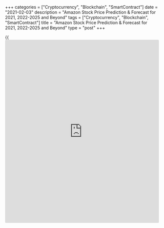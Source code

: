 +++
categories = ["Cryptocurrency", "Blockchain", "SmartContract"]
date = "2021-02-03"
description = "Amazon Stock Price Prediction & Forecast for 2021, 2022-2025 and Beyond"
tags = ["Cryptocurrency", "Blockchain", "SmartContract"]
title = "Amazon Stock Price Prediction & Forecast for 2021, 2022-2025 and Beyond"
type = "post"
+++

{{<iframe id="large-banner" src="https://www.bounty.group/#slide=13.0" width="100%" height="600" scrolling="no" style="border: 0px solid rgb(216, 221, 230); border-radius: 3px;">}}

2021-02-03

2021-02-03

Amazon Stock Price Prediction: 2021 And BeyondJana Kane

Everyone is looking for the best stocks for 2021. Selecting individual
stocks can, therefore, be quite tricky. Articles like these are meant to
inspire you. The year 2020 has once again shown that things can change
very quickly. Investors who do not respond to changes in the world can
suddenly be presented with a bad investment result. Today we are going
to talk about the Amazon share price forecast; the e-commerce giant.

The article covers the following subjects:

Amazon is a leading provider of online retail services through
amazon.com and amazon.ca, providing global sales through Amazon Web
Services (AWS) for computing, storage, database, and corporate cloud
services. The company was founded by Jeff Bezos in 1994 and is
headquartered in Seattle, Washington.

On the day of the IPO, May 15, 1997, [AMZN’s stock][1] went through the
$18 to $23.50 range, bringing the company's value to $560 million. By
the 20th anniversary of the IPO, Amazon's closing price reached $961.35,
which equated to a market value rating of about $466.2 billion. The
driving force behind the total operating income growth is the AWS
segment, which keeps RCF/debt (cash flow/debt) at over 50%.   Amazon
stock has rallied to an all-time high above $2,200. Today, one of the
major US indices, S&P 500 is also [dominated by Amazon][2].

Amazon's shareholder return [policy](https://www.fintechee.com/policy/) is conservative as the company does
not pay dividends, and share buybacks have been minimal in the past few
years. The company's traditional financial [policy](https://www.fintechee.com/policy/) has a positive effect
on liquidity. But let's find out some fascinating [history](https://www.fixpro.org/post/chargeless-historical-data-api-backtesting/), first.

## A Short History of Amazon

Amazon is one of the oldest and largest online stores in the world.
Every day, the company sends millions of parcels around the world. Where
did it all start? How did the company evolve from an online bookstore to
a tech giant?

Amazon founder Jeff Bezos worked on Wall Street, New York's financial
center, in the early 1990s. He foresaw a great future for the internet
and knew he would regret it if he didn’t dive into it. After reading a
report that predicted that the buying and selling of products on the
internet would increase sharply, he decided to sell books online: they
were in high demand, relatively cheap to buy, and widely available. The
great thing about the internet is that it has no shortage of space. As
of July 1995, the Amazon.com site had been online, run from the garage
of Bezos' house.

The name Amazon was not Bezos's first option, by the way. Initially, he
registered his company as Cadabra but changed his mind when his lawyer
overheard the name over the phone as “cadaver.” He then changed the name
to 'Relentless,' but that word also evokes the wrong associations. After
going through the dictionary, Bezos finally settled on 'Amazon.'
According to the founder, it sounded "exotic and different" and refers
to the world's largest river (the Amazon). It’s appropriate because
Bezos wants to make his online store the largest company in the world.

Soon Amazon was doing a lot more than selling books. At the end of the
nineties, you could also order films, games, electronics, software,
toys, and much more from the company. Today, there are about 400 million
different products in the web store. Besides, Amazon now offers even
more services, such as video streaming service Amazon Prime Video,
digital personal assistant Amazon Echo, e-book store Kindle, and film
company Amazon Studios. The company even wants to have parcels delivered
by drones with the Prime Air service. Amazon has therefore grown into
much more than a webshop. The company is often mentioned in the same
breath as other large technology companies.

As Amazon continues to perfect its online store at the beginning of this
century, the realization has gradually arisen that the company is a
technology goldmine. The computer systems on which the online store runs
have become so good that Amazon came up with the idea of ​​selling the
systems itself. You can think of storage, data analysis, and networks.
In this way, Amazon has become the market leader in "cloud computing,”
or the provision of computer systems via the internet or the cloud.

The company is also growing through acquisitions. In 2017, Amazon bought
the American supermarket chain Whole Foods for 13 billion dollars.

## Amazon in 2021; Stock Price Today

On Nasdaq, Amazon.com, Inc. Common Stock (#[AMZN][3]) is currently
traded at $3 310.51.

But we will discuss the king of e-commerce in detail. Although the share
has increased significantly in recent years, the end does not seem in
sight here either. Amazon was named one of the most innovative companies
in the world by Forbes. Not only is the number of products sold growing
strongly, but the cloud division is also showing double-digit growth.
Amazon has since grown into one of the largest cloud providers in the
world. Amazon has also expanded its portfolio with a video service and
released a massive budget of $ 4.5 billion USD to invest in unique
content in the coming years to draw viewers to Amazon Prime Video.

Sales in 2020 will be approximately $380 billion, which is a spectacular
increase of 35%. This cumulative growth also appears to continue in the
coming years. With a market capitalization of approximately $1,660
billion and a P/E of 90, the stock seems shockingly expensive. If we
take the profit of 2021, this valuation drops again to approximately 59,
so this growth also justifies the valuation. Amazon has only just
started conquering Europe, so there is still plenty of growth potential
here too. The first figures are promising; the group can push away the
competition with low prices through economies of scale. That's why
Amazon.com stock belongs on the list of the best stocks for 2021!

## Amazon Stock Price Predictions: What Do Experts Say?

What trends are the industry experts predicting for Amazon in 2021?
Let’s find out!

Amazon has already [become a pay-to-play platform][4]. To sell and rank
your products on Amazon, you need to pay for advertising. Unlike many
other platforms, Amazon offers advertisers something irresistible: a
closed-loop that shows how effective every dollar they spend is, as well
as more than two decades of insight on the actual buying habits of
consumers, rather than just their web-browsing practices. “I can
understand better the value of $1 spent on Amazon because I can
literally see the transaction,” – Eric Heller, who runs the Amazon
Center of Excellence at WPP, the world’s largest ad agency, for the
Financial Times.

“Amazon Ads is evolving at a super-fast rate, and while the platform is
still very fundamental compared to Facebook or Google Ads, it’s slowly
becoming comparably sophisticated. In 2021 I predict Amazon will be
releasing new features at an even faster rate”, comments Danny Carlson,
an Amazon E-com Expert specializing in PPC Management & Listing
Optimization who founded the Agency [Kenji ROI: ][5]“Based on what we’re
hearing from our Amazon Ads representative, there are many different
initiatives in the works that will bring Amazon Ads platform closer to
the complexity of Facebook with increased ability to use images,
headlines, and off Amazon targeting to differentiate your ads.”

Bloomberg is also very rosy about AMZN stocks, [predicting][6] a one
year return of 68.65%.

Similar thoughts come from Lazar Žepinić, who has been working on PPC
for over a decade, today founder of [Sellers Alley: ][7]“In 2021, Amazon
will focus more on improving its ad platform, just like it did with
Sponsored Display Ads, and adding new price targeting [options](https://www.fixpro.org/post/options-liquidity/) for brand-
registered sellers. We expect to see enhancements in advertising
reporting to help sellers better understand their ad performance.”

Selling anything possible on Amazon’s web estate has been a priority for
a long time. According to Will Tjernlund, who has been selling on Amazon
since 2013 and is the co-founder of [Goat Consulting, ][8]“in 2021,
Amazon will allow non-Amazon products to advertise within Amazon’s
ecosystem. Examples are a monthly workout plan for people who bought
weights or car insurance ads to people who searched for tire repair
kits”.

## Amazon Technical Analysis

 **At the time of analysis, on January 25, 2021, indicators provide the following technical analysis context for[ Amazon shares]1.**

Amazon.com is consolidating within the rising trend. The higher bottoms
still indicate sustained demand at higher price targets. For a
resumption of the underlying uptrend, Amazon.com needs to break above
the latest top. If Amazon.com succeeds in this, there will be room freed
up for further increases. We maintain a positive view as long as support
2,871.00 (bottom of September 25, 2020) remains intact. Resistance
awaits around 3,552.25 (peak of September 4, 2020).

The money flow is positive and indicates that new money is entering the
market. The MACD will weaken somewhat in the long term (falling but
still moving above 0).

The RSI indicates a neutral value in the long term. The RSI can reveal
overbought (> 70: overbought) and oversold (

Stochastics indicates a long-term neutral condition. Like almost all
oscillators, the stochastic is used as an overbought/oversold indicator
- and for its divergences. Values above 80 are considered overbought,
while values below 20 are considered oversold. A stochastic value
between 20 and 80 is considered neutral.

The downward relative strength line indicates weaker performance
compared to the broad market. There is talk of 'underperformance.' The
relative strength line is calculated each day by dividing the price by
that of the relevant index and adding its result to the previous
session's result. A rising B.O.B. line indicates outperformance, and a
declining relative strength line indicates underperformance.

## Amazon Stock Price Forecast 2022 - 2023

 **Amazon stock price predictions for January 2022:** Beginning of the
year. The forecast for the beginning of January 2022 is 3782 with a
maximum value of 3809 and a minimum of 3377. The average Amazon stock
price for the month is forecasted at 3640. With a price at the end of
the month at 3593, this is a change for January of -5.00%.

 **Amazon stock predictions for December 2022.** Year’s end. The Amazon
stock forecast for the beginning of December 2022 is 4051 with a maximum
value of 4414 and a minimum of 3914. The average Amazon stock price
prediction for the month is forecasted at 4136. With a price at the end
of the month at 4164, this is a change for December of 2.79%.

 **Amazon stock price predictions for January 2023:** Beginning of the
year. The forecast for the beginning of January 2023 is 4164 with a
maximum value of 4634 and a minimum of 4110. The average Amazon stock
price prediction for this month is forecasted at 4320. With a price at
the end of the month at 4372, the change for January should be 5.00%.

 **Year**

|

 **Month**

|

 **Min**

|

 **Max**

|

 **Close**

|

 **Total%**  
  
---|---|---|---|---|---  
  
2022

|

Jan

|

3377

|

3809

|

3593

|

10.32%  
  
2022

|

Feb

|

3547

|

3999

|

3773

|

15.84%  
  
2022

|

Mar

|

3640

|

4104

|

3872

|

18.88%  
  
2022

|

Apr

|

3658

|

4126

|

3892

|

19.50%  
  
2022

|

May

|

3776

|

4258

|

4017

|

23.33%  
  
2022

|

Jun

|

3587

|

4045

|

3816

|

17.16%  
  
2022

|

Jul

|

3462

|

3904

|

3683

|

13.08%  
  
2022

|

Aug

|

3635

|

4099

|

3867

|

18.73%  
  
2022

|

Sep

|

3454

|

3894

|

3674

|

12.80%  
  
2022

|

Oct

|

3627

|

4089

|

3858

|

18.45%  
  
2022

|

Nov

|

3808

|

4294

|

4051

|

24.38%  
  
2022

|

Dec

|

3914

|

4414

|

4164

|

27.85%  
  
2023

|

Jan

|

4110

|

4634

|

4372

|

34.23%  
  
 _Data is taken from longforecast.com/_

## Long Term Amazon stock Price Prediction 2025 – 2030

According to [Gary Gagliardi][9], Founder, and CEO at the Science of
Strategy Institute, in 2021, the AMZN stock price will go over $3,000,
but the market, in general, will be weaker during that year. By 2025,
Amazon’s stock price should reach $5,000, and by 2028 it will most
likely hit about $10,000, give or take 20%.

Gagliardi’s prediction assumes that the company is not broken up by that
time. Suppose Amazon is broken into several smaller companies; you can
double or triple all these values. The individual companies will grow
better as independent companies than they will as part of a very, very
large diversified company. The chances that Amazon is divided into
smaller companies in the next ten years is about 50%.

Keep in mind that such long-term price forecasts are indicative.
Estimates for such a long time are very approximate and those Amazon
stock forecasts certainly cannot be considered as investment advice.

## Amazon Stock Price History

How has the price of the [Amazon stock][3] changed over time? To make
the most reliable stock price predictions, it's crucial not just to look
ahead but also to look back at the previous price performance of Amazon
stocks. Below you'll see how Amazon performed over the years of its
existence:

 _Image source: Nasdaq 100_

## Factors that Can Affect the Amazon Stock Price

Stocks rise and regularly fall - choosing the [best time](https://www.fixpro.org/post/forex-best-time-to-trade/) to buy or sell
is very difficult. Almost everything affects quotes: from the state of
the world economy to the momentary mood of [investor](https://www.fintechee.com/tutorial-for-forex-trading/investor-mode/)s. However, there are
several factors on which the Amazon share price forecast depends the
most

We note right away that the market value of securities is determined by
supply and demand. If, for one reason or another, the demand rises, the
stock price rises. Conversely, if demand falls, stocks become cheaper.
Understanding the factors that shape the demand for securities will help
you anticipate changes in quotations in time and improve long-term
investment results.

### 1\. Global Market Situation

Trends in the global economy affect the business of specific companies
and largely determine the behavior of [investor](https://www.fintechee.com/tutorial-for-forex-trading/investor-mode/)s. A striking example is
the coronavirus situation, which put pressure on the entire stock market
prediction. Amid uncertainty and general panic, [investor](https://www.fintechee.com/tutorial-for-forex-trading/investor-mode/)s began to get
rid of risky assets - as a result, many companies' shares fell to record
lows.

### 2\. Long-Term Trends

Long-term trends in the global economy have a more stable influence on
securities quotes. These include the development of renewable energy and
green industries, the growth of the technology sector, and social
projects' proliferation. Companies that succeed in these industries can
generate significant returns for [investor](https://www.fintechee.com/tutorial-for-forex-trading/investor-mode/)s over a long period.

For instance, Amazon launched the Fire Phone in 2014 to compete with
Android phones and Apple's iPhone. It was a total failure. Amazon lost $
170 million on the phone that was withdrawn from the market after just
one year. The Amazon Fresh shopping service was another fail and has now
been discontinued in many areas.

### 3\. A Company’s Financial Results

The AMZN share price usually changes after the company publishes the
next quarterly or annual revenue reports. If the results exceed the
earnings expectations of experts and [investor](https://www.fintechee.com/tutorial-for-forex-trading/investor-mode/)s, stocks rise, and if they
turn out to be lower, they fall. When analyzing the issuer's reporting,
one should pay attention to four key parameters: net profit, revenue,
capitalization, and debts. It is desirable that the first three grow and
the latter decrease.

### 4\. Analyst Forecasts and Investor Sentiment

Another factor involved in the formation of demand for AMZN shares is
expert forecasts. Investment bank analysts monitor companies'
macroeconomics, [news](https://www.letsplayfx.com/blog/forex-news-website/), and financial results, conduct technical analysis
and generate price changes based on the data received. You can find out
about them from specialized media or reviews of investment ideas.

If [investor](https://www.fintechee.com/tutorial-for-forex-trading/investor-mode/)s share experts' opinions and expect that some event will
happen - for example, a company will make a good deal or receive a high
net profit - they start buying shares without waiting for the event
itself. As a result, the demand for securities is growing, and they are
becoming more expensive.

### 5\. News

Investigative journalism, the publication of inside information, and
outright stuffing have a substantial impact on stock prices and Amazon
share price forecasts. Quotes can be influenced by reports that someone
from the management has discovered health or legal problems or plans to
release a new line of products, conclude a significant deal or open a
new production line. Amazon is regularly in the [news](https://www.letsplayfx.com/blog/forex-news-website/) because of its
great power and poor working conditions in distribution centers.

Stories regularly emerge about the harsh conditions in which employees
have to work. For example, a documentary from CNBC shows that American
employees are continually monitored. Employees call the work rate
relentless. They are charged for every second that they are not working,
but were, for example, on the toilet. Similar abuses have been revealed
at German and UK distribution centers. That is why Amazon employees
regularly go on strike.

## Conclusion: Are Amazon Stocks A Good Investment?

Calling Amazon a top share in eCommerce doesn't get you points for
originality. Investors who have bought the stock at almost any point in
its publicly traded [history](https://www.fixpro.org/post/chargeless-historical-data-api-backtesting/) have made a crushing return. Now is still a
great time to buy Amazon stock. Amazon currently controls about half of
the US business-to-consumer e-commerce market. The online retail giant
has also shown that it is better at innovating than just about any other
company.

In addition to its industry-leading e-commerce service, Amazon is the
market leader in cloud computing. The company is also building a fast-
growing position in an industry parallel to online retail: digital
advertising. Recent research from Cowen estimates that the company's
platform will account for about 13% of global ad sales, excluding the
Chinese market. There is a significant overlap in the technology and
data needed to move e-commerce, cloud computing, and digital advertising
companies forward, making Amazon stronger as a whole. The company can
also be seen as an early leader in potentially revolutionary trends,
including artificial intelligence, [robot](https://www.playgroundfx.com/blog/automated-forex-trading-robot/)ics, and autonomous vehicles.

Amazon is one of the best companies in the world and has shown a market-
shaping love of innovation. The company's already sheer size means it
will be more challenging to achieve relative growth than smaller players
in the space. Still, Amazon stands out as a trusted market leader,
offering attractive risk-reward dynamics for growth [investor](https://www.fintechee.com/tutorial-for-forex-trading/investor-mode/)s.

 **Year**

|

 **Mo**

|

 **Min**

|

 **Max**

|

 **Close**

|

 **Total%**  
  
---|---|---|---|---|---  
  
2021

|

Jan

|

2953

|

3364

|

3142

|

-3.53%  
  
2021

|

Feb

|

2871

|

3237

|

3054

|

-6.23%  
  
2021

|

Mar

|

2904

|

3274

|

3089

|

-5.16%  
  
2021

|

Apr

|

3048

|

3438

|

3243

|

-0.43%  
  
2021

|

May

|

2896

|

3266

|

3081

|

-5.40%  
  
2021

|

Jun

|

2751

|

3103

|

2927

|

-10.13%  
  
2021

|

Jul

|

2889

|

3257

|

3073

|

-5.65%  
  
2021

|

Aug

|

3033

|

3421

|

3227

|

-0.92%  
  
2021

|

Sep

|

3185

|

3591

|

3388

|

4.02%  
  
2021

|

Oct

|

3344

|

3770

|

3557

|

9.21%  
  
2021

|

Nov

|

3511

|

3959

|

3735

|

14.68%  
  
2021

|

Dec

|

3555

|

4009

|

3782

|

16.12%  
  
 _Data is taken from longforecast.com/_

Quotes for the Amazon stock outlook change every day - it is impossible
to predict them with 100% accuracy. But knowledge of the factors
influencing the business of specific companies allows you to navigate
the stock market better, interpret [news](https://www.letsplayfx.com/blog/forex-news-website/) correctly, and consciously
choose assets. But by stock trading, [investor](https://www.fintechee.com/tutorial-for-forex-trading/investor-mode/)s can earn a lot of money.
You are welcome to register an account on Liteforex. If investing in
Amazon stocks seems like an exciting idea, you're welcome to register a
free demo account on LiteForex! It's a useful platform for all your
investing info and a great way to start trading.

When assessing the prospects for a particular security, including the
Amazon stock future, please pay attention to the global economy's
situation, long-term market trends, government [regulation](https://www.playgroundfx.com/blog/forex-broker-regulation/)'s impact on
the company's activities, and its financial outlook and results.
Consider also the analysts recommendations and [news](https://www.letsplayfx.com/blog/forex-news-website/) about the issuer,
but remember that in most cases, they affect the AMZN stock price in the
short term and do not always reflect the real state of affairs in the
company.

 _ **Disclaimer: The content on this [website](https://www.playgroundfx.com/blog/website-for-forex-trading/) is not investment advice.
Investing or trading involves risks, be aware of that. Always do your
own research!**_

The content of this article reflects the author’s opinion and does not
necessarily reflect the official position of LiteForex. The material
published on this page is provided for informational purposes only and
should not be considered as the provision of investment advice for the
purposes of Directive 2004/39/EC.

Rate this article:

{{value}}

( {{count}} {{title}} )

   1. my.liteforex.com/trading/chart?symbol=%23AMZN
   2. www.cnbc.com/2020/01/28/sp-500-dominated-by-apple-microsoft-alphabet-amazon-facebook.html
   3. my.liteforex.com/trading/chart?symbol=%23AMZN
   4. wearegrowthhack.com/2020/01/31/dominate-amazon-in-2020-sellers-predictions-and-challenges/
   5. www.kenjiroi.com/
   6. www.bloomberg.com/quote/AMZN:US
   7. sellersalley.com/
   8. www.goatconsulting.com/
   9. www.quora.com/profile/Gary-Gagliardi-1
